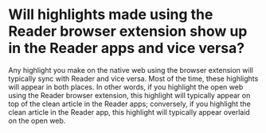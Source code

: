 # Will highlights made using the Reader browser extension show up in the Reader apps and vice versa?

Any highlight you make on the native web using the browser extension will typically sync with Reader and vice versa. Most of the time, these highlights will appear in both places. In other words, if you highlight the open web using the Reader browser extension, this highlight will typically appear on top of the clean article in the Reader apps; conversely, if you highlight the clean article in the Reader app, this highlight will typically appear overlaid on the open web.

